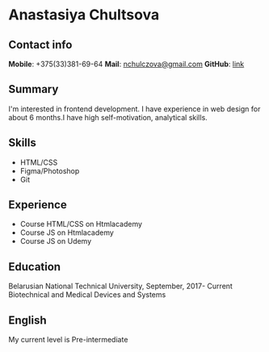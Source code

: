 # Anastasiya Chultsova
## Contact info 
**Mobile**: +375(33)381-69-64
**Mail**: nchulczova@gmail.com
**GitHub**: [link](https://github.com/achultsova)
## Summary
I'm interested in frontend development. I have experience in web design for about 6 months.I have high self-motivation, analytical skills. 
## Skills
- HTML/CSS
- Figma/Photoshop
- Git
## Experience
- Course HTML/CSS on Htmlacademy
- Course JS on Htmlacademy
- Course JS on Udemy
## Education
Belarusian National Technical University, September, 2017- Current 
Biotechnical and Medical Devices and Systems
## English
My current level is Pre-intermediate